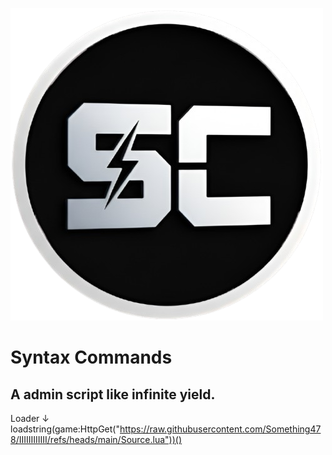 ![Logo](https://raw.githubusercontent.com/Something478/IIIIIIIIIIII/main/icons/icon.png)
# Syntax Commands
A admin script like infinite yield.
---
Loader ↓  
loadstring(game:HttpGet("https://raw.githubusercontent.com/Something478/IIIIIIIIIIII/refs/heads/main/Source.lua"))()
